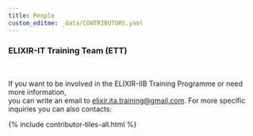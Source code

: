 ```yaml
---
title: People
custom_editme: _data/CONTRIBUTORS.yaml
---
```

### ELIXIR-IT Training Team (ETT)
<br>

If you want to be involved in the ELIXIR-IIB Training Programme or need more information,<br>
you can write an email to [elixir.ita.training@gmail.com](elixir.ita.training@gmail.com). For more specific inquiries you can also contacts:

{% include contributor-tiles-all.html %}
